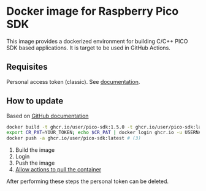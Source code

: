 # Docker image for Raspberry Pico SDK

This image provides a dockerized environment for building C/C++ PICO SDK based applications.
It is target to be used in GitHub Actions.

## Requisites

Personal access token (classic). See [documentation](https://docs.github.com/en/authentication/keeping-your-account-and-data-secure/creating-a-personal-access-token).

## How to update

Based on [GitHub documentation](https://docs.github.com/en/packages/working-with-a-github-packages-registry/working-with-the-container-registry)

```bash
docker build -t ghcr.io/user/pico-sdk:1.5.0 -t ghcr.io/user/pico-sdk:latest docker # (1)
export CR_PAT=YOUR_TOKEN; echo $CR_PAT | docker login ghcr.io -u USERNAME --password-stdin # (2)
docker push -a ghcr.io/user/pico-sdk:latest # (3)
```

1. Build the image
2. Login
3. Push the image
4. [Allow actions to pull the container](https://docs.github.com/en/packages/learn-github-packages/configuring-a-packages-access-control-and-visibility)

After performing these steps the personal token can be deleted.
